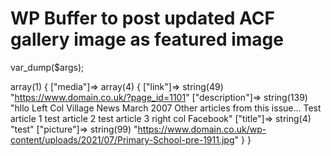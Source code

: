 # WP Buffer to post updated ACF gallery image as featured image

var_dump($args);

array(1) {
["media"]=>
    array(4) {
        ["link"]=>
        string(49) "https://www.domain.co.uk/?page_id=1101"
        ["description"]=>
        string(139) "hllo Left Col Village News March 2007 Other articles from this issue&#8230; Test article 1 test article 2 test article 3 right col Facebook"
        ["title"]=>
        string(4) "test"
        ["picture"]=>
        string(99) "https://www.domain.co.uk/wp-content/uploads/2021/07/Primary-School-pre-1911.jpg"
    }
}
